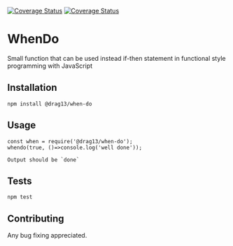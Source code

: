 [![Coverage Status](https://coveralls.io/repos/github/Drag13/WhenDo/badge.svg?branch=coverage)](https://coveralls.io/github/Drag13/WhenDo?branch=coverage)
[![Coverage Status](https://coveralls.io/repos/github/Drag13/WhenDo/badge.svg?branch=coverage)](https://coveralls.io/github/Drag13/WhenDo?branch=coverage)

# WhenDo
Small function that can be used instead if-then statement in functional style programming with JavaScript

## Installation

  `npm install @drag13/when-do`

## Usage

    const when = require('@drag13/when-do');
    whendo(true, ()=>console.log('well done'));  
    
    Output should be `done`

## Tests

  `npm test`

## Contributing

Any bug fixing appreciated.